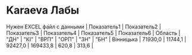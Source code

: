 # Karaeva Лабы
Нужен EXCEL файл с данными
           |  Показатель1 | Показатель2 | Показатель3 | Показатель4 | Показатель5 | Показатель6 |
Область	   | "ДН"         | "КІ"        | "ВРП"       | "ОРП"       | "ЗН"        |	"БН"        | 
Вінницька  | 71930,0    	| 11744,1     |	92427,0     |	169433,8	  | 620,8	      | 313,6       |

